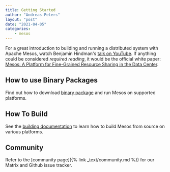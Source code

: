 ```yaml
---
title: Getting Started
author: "Andreas Peters"
layout: "post"
date: "2021-04-05"
categories:
    - mesos
---
```


<p>For a great introduction to building and running a distributed system with Apache Mesos, watch Benjamin Hindman's <a href="https://www.youtube.com/watch?v=hTcZGODnyf0">talk on YouTube</a>. If anything could be considered <i>required reading</i>, it would be the official white paper: <a href="https://people.eecs.berkeley.edu/~alig/papers/mesos.pdf">Mesos: A Platform for Fine-Grained Resource Sharing in the Data Center</a>.</p>

## How to use Binary Packages

Find out how to download [binary package](https://aventer-ug.github.io/mesos-docs/binary-packages.html) and run Mesos on supported platforms.

## How To Build

See the [building documentation](https://aventer-ug.github.io/mesos-docs/building.html) to learn how to build Mesos from source on various platforms.

## Community
Refer to the [community page]({% link _text/community.md %}) for our Matrix and Github issue tracker.

